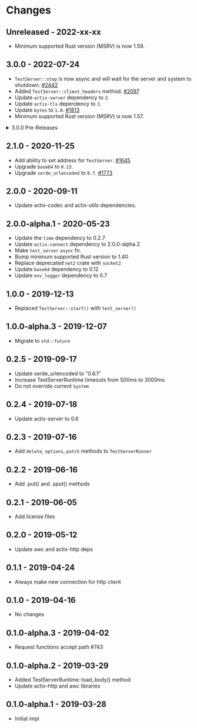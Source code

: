# Changes

## Unreleased - 2022-xx-xx
- Minimum supported Rust version (MSRV) is now 1.59.


## 3.0.0 - 2022-07-24
- `TestServer::stop` is now async and will wait for the server and system to shutdown. [#2442]
- Added `TestServer::client_headers` method. [#2097]
- Update `actix-server` dependency to `2`.
- Update `actix-tls` dependency to `3`.
- Update `bytes` to `1.0`. [#1813]
- Minimum supported Rust version (MSRV) is now 1.57.

[#2442]: https://github.com/actix/actix-web/pull/2442
[#2097]: https://github.com/actix/actix-web/pull/2097
[#1813]: https://github.com/actix/actix-web/pull/1813


<details>
<summary>3.0.0 Pre-Releases</summary>

## 3.0.0-beta.13 - 2022-02-16
- No significant changes since `3.0.0-beta.12`.


## 3.0.0-beta.12 - 2022-01-31
- No significant changes since `3.0.0-beta.11`.


## 3.0.0-beta.11 - 2022-01-04
- Minimum supported Rust version (MSRV) is now 1.54.


## 3.0.0-beta.10 - 2021-12-27
- Update `actix-server` to `2.0.0-rc.2`. [#2550]

[#2550]: https://github.com/actix/actix-web/pull/2550


## 3.0.0-beta.9 - 2021-12-11
- No significant changes since `3.0.0-beta.8`.


## 3.0.0-beta.8 - 2021-11-30
- Update `actix-tls` to `3.0.0-rc.1`. [#2474]

[#2474]: https://github.com/actix/actix-web/pull/2474


## 3.0.0-beta.7 - 2021-11-22
- Fix compatibility with experimental `io-uring` feature of `actix-rt`. [#2408]

[#2408]: https://github.com/actix/actix-web/pull/2408


## 3.0.0-beta.6 - 2021-11-15
- `TestServer::stop` is now async and will wait for the server and system to shutdown. [#2442]
- Update `actix-server` to `2.0.0-beta.9`. [#2442]
- Minimum supported Rust version (MSRV) is now 1.52.

[#2442]: https://github.com/actix/actix-web/pull/2442


## 3.0.0-beta.5 - 2021-09-09
- Minimum supported Rust version (MSRV) is now 1.51.


## 3.0.0-beta.4 - 2021-04-02
- Added `TestServer::client_headers` method. [#2097]

[#2097]: https://github.com/actix/actix-web/pull/2097


## 3.0.0-beta.3 - 2021-03-09
- No notable changes.


## 3.0.0-beta.2 - 2021-02-10
- No notable changes.


## 3.0.0-beta.1 - 2021-01-07
- Update `bytes` to `1.0`. [#1813]

[#1813]: https://github.com/actix/actix-web/pull/1813

</details>

## 2.1.0 - 2020-11-25
- Add ability to set address for `TestServer`. [#1645]
- Upgrade `base64` to `0.13`.
- Upgrade `serde_urlencoded` to `0.7`. [#1773]

[#1773]: https://github.com/actix/actix-web/pull/1773
[#1645]: https://github.com/actix/actix-web/pull/1645


## 2.0.0 - 2020-09-11
- Update actix-codec and actix-utils dependencies.


## 2.0.0-alpha.1 - 2020-05-23
- Update the `time` dependency to 0.2.7
- Update `actix-connect` dependency to 2.0.0-alpha.2
- Make `test_server` `async` fn.
- Bump minimum supported Rust version to 1.40
- Replace deprecated `net2` crate with `socket2`
- Update `base64` dependency to 0.12
- Update `env_logger` dependency to 0.7

## 1.0.0 - 2019-12-13
- Replaced `TestServer::start()` with `test_server()`


## 1.0.0-alpha.3 - 2019-12-07
- Migrate to `std::future`


## 0.2.5 - 2019-09-17
- Update serde_urlencoded to "0.6.1"
- Increase TestServerRuntime timeouts from 500ms to 3000ms
- Do not override current `System`


## 0.2.4 - 2019-07-18
- Update actix-server to 0.6


## 0.2.3 - 2019-07-16
- Add `delete`, `options`, `patch` methods to `TestServerRunner`


## 0.2.2 - 2019-06-16
- Add .put() and .sput() methods


## 0.2.1 - 2019-06-05
- Add license files


## 0.2.0 - 2019-05-12
- Update awc and actix-http deps


## 0.1.1 - 2019-04-24
- Always make new connection for http client


## 0.1.0 - 2019-04-16
- No changes


## 0.1.0-alpha.3 - 2019-04-02
- Request functions accept path #743


## 0.1.0-alpha.2 - 2019-03-29
- Added TestServerRuntime::load_body() method
- Update actix-http and awc libraries


## 0.1.0-alpha.1 - 2019-03-28
- Initial impl
